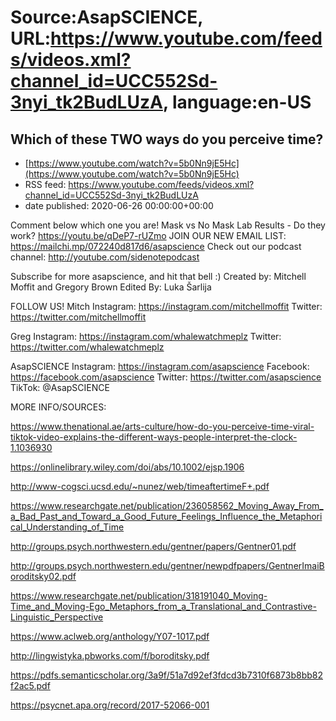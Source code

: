# Source:AsapSCIENCE, URL:https://www.youtube.com/feeds/videos.xml?channel_id=UCC552Sd-3nyi_tk2BudLUzA, language:en-US

## Which of these TWO ways do you perceive time?
 - [https://www.youtube.com/watch?v=5b0Nn9jE5Hc](https://www.youtube.com/watch?v=5b0Nn9jE5Hc)
 - RSS feed: https://www.youtube.com/feeds/videos.xml?channel_id=UCC552Sd-3nyi_tk2BudLUzA
 - date published: 2020-06-26 00:00:00+00:00

Comment below which one you are!
Mask vs No Mask Lab Results - Do they work? https://youtu.be/qDeP7-rUZmo
JOIN OUR NEW EMAIL LIST: https://mailchi.mp/072240d817d6/asapscience
Check out our podcast channel: http://youtube.com/sidenotepodcast

Subscribe for more asapscience, and hit that bell :)
Created by: Mitchell Moffit and Gregory Brown
Edited By: Luka Šarlija

FOLLOW US!
Mitch
Instagram: https://instagram.com/mitchellmoffit
Twitter: https://twitter.com/mitchellmoffit 

Greg
Instagram: https://instagram.com/whalewatchmeplz 
Twitter: https://twitter.com/whalewatchmeplz 

AsapSCIENCE
Instagram: https://instagram.com/asapscience 
Facebook: https://facebook.com/asapscience 
Twitter: https://twitter.com/asapscience
TikTok: @AsapSCIENCE 

MORE INFO/SOURCES:

https://www.thenational.ae/arts-culture/how-do-you-perceive-time-viral-tiktok-video-explains-the-different-ways-people-interpret-the-clock-1.1036930

https://onlinelibrary.wiley.com/doi/abs/10.1002/ejsp.1906

http://www-cogsci.ucsd.edu/~nunez/web/timeaftertimeF+.pdf

https://www.researchgate.net/publication/236058562_Moving_Away_From_a_Bad_Past_and_Toward_a_Good_Future_Feelings_Influence_the_Metaphorical_Understanding_of_Time

http://groups.psych.northwestern.edu/gentner/papers/Gentner01.pdf

http://groups.psych.northwestern.edu/gentner/newpdfpapers/GentnerImaiBoroditsky02.pdf

https://www.researchgate.net/publication/318191040_Moving-Time_and_Moving-Ego_Metaphors_from_a_Translational_and_Contrastive-Linguistic_Perspective

https://www.aclweb.org/anthology/Y07-1017.pdf

http://lingwistyka.pbworks.com/f/boroditsky.pdf

https://pdfs.semanticscholar.org/3a9f/51a7d92ef3fdcd3b7310f6873b8bb82f2ac5.pdf

https://psycnet.apa.org/record/2017-52066-001

